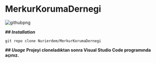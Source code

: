 # **MerkurKorumaDernegi**

![githubpng](https://halagazeteciyiz.net/wp-content/uploads/2020/10/hayvan-haklari-1.jpeg)

***## Installation***
```
git repo clone Nurierdem/MerkurKorumaDernegi
```
***## Usage***
**Projeyi cloneladıktan sonra Visual Studio Code programında açınız.**
